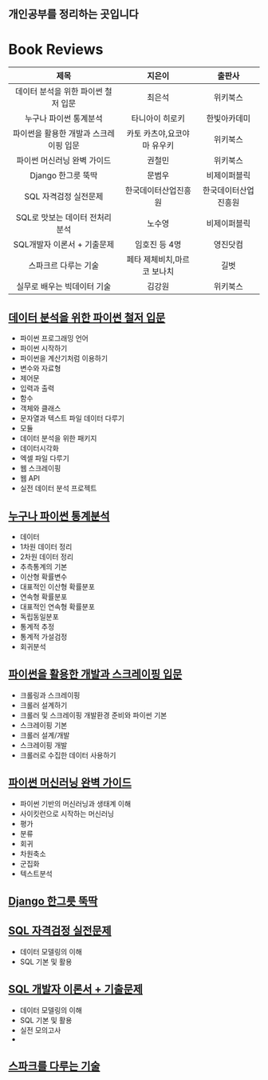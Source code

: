 ## 개인공부를 정리하는 곳입니다

# Book Reviews

|제목|지은이|출판사|
|:---:|:---:|:---:|
|데이터 분석을 위한 파이썬 철저 입문|최은석|위키북스|
|누구나 파이썬 통계분석|타니아이 히로키|한빛아카데미|
|파이썬을 활용한 개발과 스크레이핑 입문|카토 카츠야,요코야마 유우키|위키북스|
|파이썬 머신러닝 완벽 가이드|권철민|위키북스|
|Django 한그릇 뚝딱|문범우|비제이퍼블릭|
|SQL 자격검정 실전문제|한국데이터산업진흥원|한국데이터산업진흥원|
|SQL로 맛보는 데이터 전처리 분석|노수영|비제이퍼블릭|
|SQL개발자 이론서 + 기출문제|임호진 등 4명|영진닷컴|
|스파크르 다루는 기술|페타 제체비치,마르코 보나치|길벗|
|실무로 배우는 빅데이터 기술|김강원|위키북스|



## [데이터 분석을 위한 파이썬 철저 입문](https://wikibook.co.kr/images/cover/l/9791158391928.jpg)
- 파이썬 프로그래밍 언어
- 파이썬 시작하기
- 파이썬을 계산기처럼 이용하기
- 변수와 자료형
- 제어문
- 입력과 출력
- 함수
- 객체와 클래스
- 문자열과 텍스트 파일 데이터 다루기
- 모듈
- 데이터 분석을 위한 패키지
- 데이터시각화
- 엑셀 파일 다루기
- 웹 스크레이핑
- 웹 API
- 실전 데이터 분석 프로젝트

## [누구나 파이썬 통계분석](http://image.yes24.com/goods/89972967/XL)
- 데이터
- 1차원 데이터 정리
- 2차원 데이터 정리
- 추측통계의 기본
- 이산형 확률변수
- 대표적인 이산형 확률분포
- 연속형 확률분포
- 대표적인 연속형 확률분포
- 독립동일분포
- 통계적 추정
- 통계적 가설검정
- 회귀분석

## [파이썬을 활용한 개발과 스크레이핑 입문](http://image.yes24.com/goods/76488159/XL)

- 크롤링과 스크레이핑
- 크롤러 설계하기
- 크롤러 및 스크레이핑 개발환경 준비와 파이썬 기본
- 스크레이핑 기본
- 크롤러 설계/개발
- 스크레이핑 개발
- 크롤러로 수집한 데이터 사용하기

## [파이썬 머신러닝 완벽 가이드](https://seol8118.github.io/assets/images/book/pythonMLDefinitiveGuide/cover.JPG)

- 파이썬 기반의 머신러닝과 생태계 이해
- 사이킷런으로 시작하는 머신러닝
- 평가
- 분류
- 회귀
- 차원축소
- 군집화
- 텍스트분석

## [Django 한그릇 뚝딱](http://image.yes24.com/goods/83568594/XL)

## [SQL 자격검정 실전문제](http://mobile.kyobobook.co.kr/common/image/resize?url=http://image.kyobobook.co.kr/images/book/large/846/l9788988474846.jpg)
- 데이터 모델링의 이해
- SQL 기본 및 활용

## [SQL 개발자 이론서 + 기출문제](http://image.yes24.com/goods/90036034/XL)
- 데이터 모델링의 이해
- SQL 기본 및 활용
- 실전 모의고사
- 
## [스파크를 다루는 기술](http://image.yes24.com/goods/60762998/XL)


